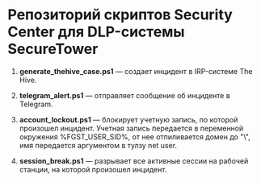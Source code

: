 # Репозиторий скриптов Security Center для DLP-системы SecureTower

1. **generate_thehive_case.ps1** — создает инцидент в IRP-системе The Hive.

2. **telegram_alert.ps1** — отправляет сообщение об инциденте в Telegram.

3. **account_lockout.ps1** — блокирует учетную запись, по которой произошел инцидент. Учетная запись передается в переменной окружения %FGST_USER_SID%, от нее отпиливается домен до "\\", имя передается аргументом в тулзу net user.

4. **session_break.ps1** — разрывает все активные сессии на рабочей станции, на которой произошел инцидент. 